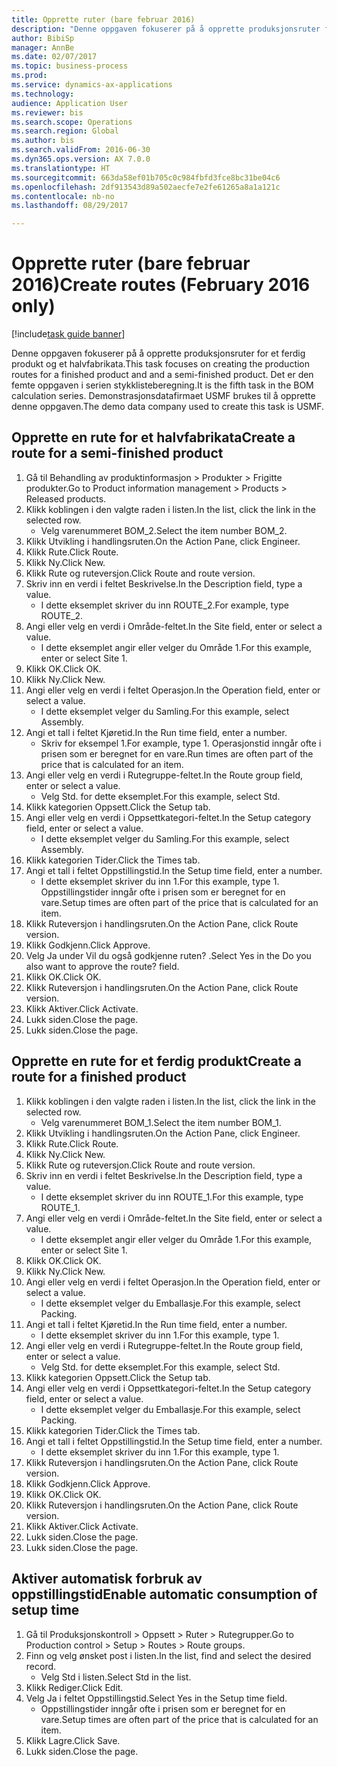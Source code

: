 ```yaml
--- 
title: Opprette ruter (bare februar 2016)
description: "Denne oppgaven fokuserer på å opprette produksjonsruter for et ferdig produkt og et halvfabrikata."
author: BibiSp
manager: AnnBe
ms.date: 02/07/2017
ms.topic: business-process
ms.prod: 
ms.service: dynamics-ax-applications
ms.technology: 
audience: Application User
ms.reviewer: bis
ms.search.scope: Operations
ms.search.region: Global
ms.author: bis
ms.search.validFrom: 2016-06-30
ms.dyn365.ops.version: AX 7.0.0
ms.translationtype: HT
ms.sourcegitcommit: 663da58ef01b705c0c984fbfd3fce8bc31be04c6
ms.openlocfilehash: 2df913543d89a502aecfe7e2fe61265a8a1a121c
ms.contentlocale: nb-no
ms.lasthandoff: 08/29/2017

---
```

# <a name="create-routes-february-2016-only"></a><span data-ttu-id="4d50f-103">Opprette ruter (bare februar 2016)</span><span class="sxs-lookup"><span data-stu-id="4d50f-103">Create routes (February 2016 only)</span></span>

[!include[task guide banner](../../includes/task-guide-banner.md)]

<span data-ttu-id="4d50f-104">Denne oppgaven fokuserer på å opprette produksjonsruter for et ferdig produkt og et halvfabrikata.</span><span class="sxs-lookup"><span data-stu-id="4d50f-104">This task focuses on creating the production routes for a finished product and and a semi-finished product.</span></span> <span data-ttu-id="4d50f-105">Det er den femte oppgaven i serien stykklisteberegning.</span><span class="sxs-lookup"><span data-stu-id="4d50f-105">It is the fifth task in the BOM calculation series.</span></span> <span data-ttu-id="4d50f-106">Demonstrasjonsdatafirmaet USMF brukes til å opprette denne oppgaven.</span><span class="sxs-lookup"><span data-stu-id="4d50f-106">The demo data company used to create this task is USMF.</span></span>


## <a name="create-a-route-for-a-semi-finished-product"></a><span data-ttu-id="4d50f-107">Opprette en rute for et halvfabrikata</span><span class="sxs-lookup"><span data-stu-id="4d50f-107">Create a route for a semi-finished product</span></span>
1. <span data-ttu-id="4d50f-108">Gå til Behandling av produktinformasjon > Produkter > Frigitte produkter.</span><span class="sxs-lookup"><span data-stu-id="4d50f-108">Go to Product information management > Products > Released products.</span></span>
2. <span data-ttu-id="4d50f-109">Klikk koblingen i den valgte raden i listen.</span><span class="sxs-lookup"><span data-stu-id="4d50f-109">In the list, click the link in the selected row.</span></span>
    * <span data-ttu-id="4d50f-110">Velg varenummeret BOM_2.</span><span class="sxs-lookup"><span data-stu-id="4d50f-110">Select the item number BOM_2.</span></span>  
3. <span data-ttu-id="4d50f-111">Klikk Utvikling i handlingsruten.</span><span class="sxs-lookup"><span data-stu-id="4d50f-111">On the Action Pane, click Engineer.</span></span>
4. <span data-ttu-id="4d50f-112">Klikk Rute.</span><span class="sxs-lookup"><span data-stu-id="4d50f-112">Click Route.</span></span>
5. <span data-ttu-id="4d50f-113">Klikk Ny.</span><span class="sxs-lookup"><span data-stu-id="4d50f-113">Click New.</span></span>
6. <span data-ttu-id="4d50f-114">Klikk Rute og ruteversjon.</span><span class="sxs-lookup"><span data-stu-id="4d50f-114">Click Route and route version.</span></span>
7. <span data-ttu-id="4d50f-115">Skriv inn en verdi i feltet Beskrivelse.</span><span class="sxs-lookup"><span data-stu-id="4d50f-115">In the Description field, type a value.</span></span>
    * <span data-ttu-id="4d50f-116">I dette eksemplet skriver du inn ROUTE_2.</span><span class="sxs-lookup"><span data-stu-id="4d50f-116">For example, type ROUTE_2.</span></span>  
8. <span data-ttu-id="4d50f-117">Angi eller velg en verdi i Område-feltet.</span><span class="sxs-lookup"><span data-stu-id="4d50f-117">In the Site field, enter or select a value.</span></span>
    * <span data-ttu-id="4d50f-118">I dette eksemplet angir eller velger du Område 1.</span><span class="sxs-lookup"><span data-stu-id="4d50f-118">For this example, enter or select Site 1.</span></span>  
9. <span data-ttu-id="4d50f-119">Klikk OK.</span><span class="sxs-lookup"><span data-stu-id="4d50f-119">Click OK.</span></span>
10. <span data-ttu-id="4d50f-120">Klikk Ny.</span><span class="sxs-lookup"><span data-stu-id="4d50f-120">Click New.</span></span>
11. <span data-ttu-id="4d50f-121">Angi eller velg en verdi i feltet Operasjon.</span><span class="sxs-lookup"><span data-stu-id="4d50f-121">In the Operation field, enter or select a value.</span></span>
    * <span data-ttu-id="4d50f-122">I dette eksemplet velger du Samling.</span><span class="sxs-lookup"><span data-stu-id="4d50f-122">For this example, select Assembly.</span></span>  
12. <span data-ttu-id="4d50f-123">Angi et tall i feltet Kjøretid.</span><span class="sxs-lookup"><span data-stu-id="4d50f-123">In the Run time field, enter a number.</span></span>
    * <span data-ttu-id="4d50f-124">Skriv for eksempel 1.</span><span class="sxs-lookup"><span data-stu-id="4d50f-124">For example, type 1.</span></span> <span data-ttu-id="4d50f-125">Operasjonstid inngår ofte i prisen som er beregnet for en vare.</span><span class="sxs-lookup"><span data-stu-id="4d50f-125">Run times are often part of the price that is calculated for an item.</span></span>  
13. <span data-ttu-id="4d50f-126">Angi eller velg en verdi i Rutegruppe-feltet.</span><span class="sxs-lookup"><span data-stu-id="4d50f-126">In the Route group field, enter or select a value.</span></span>
    * <span data-ttu-id="4d50f-127">Velg Std. for dette eksemplet.</span><span class="sxs-lookup"><span data-stu-id="4d50f-127">For this example, select Std.</span></span>  
14. <span data-ttu-id="4d50f-128">Klikk kategorien Oppsett.</span><span class="sxs-lookup"><span data-stu-id="4d50f-128">Click the Setup tab.</span></span>
15. <span data-ttu-id="4d50f-129">Angi eller velg en verdi i Oppsettkategori-feltet.</span><span class="sxs-lookup"><span data-stu-id="4d50f-129">In the Setup category field, enter or select a value.</span></span>
    * <span data-ttu-id="4d50f-130">I dette eksemplet velger du Samling.</span><span class="sxs-lookup"><span data-stu-id="4d50f-130">For this example, select Assembly.</span></span>  
16. <span data-ttu-id="4d50f-131">Klikk kategorien Tider.</span><span class="sxs-lookup"><span data-stu-id="4d50f-131">Click the Times tab.</span></span>
17. <span data-ttu-id="4d50f-132">Angi et tall i feltet Oppstillingstid.</span><span class="sxs-lookup"><span data-stu-id="4d50f-132">In the Setup time field, enter a number.</span></span>
    * <span data-ttu-id="4d50f-133">I dette eksemplet skriver du inn 1.</span><span class="sxs-lookup"><span data-stu-id="4d50f-133">For this example, type 1.</span></span> <span data-ttu-id="4d50f-134">Oppstillingstider inngår ofte i prisen som er beregnet for en vare.</span><span class="sxs-lookup"><span data-stu-id="4d50f-134">Setup times are often part of the price that is calculated for an item.</span></span>  
18. <span data-ttu-id="4d50f-135">Klikk Ruteversjon i handlingsruten.</span><span class="sxs-lookup"><span data-stu-id="4d50f-135">On the Action Pane, click Route version.</span></span>
19. <span data-ttu-id="4d50f-136">Klikk Godkjenn.</span><span class="sxs-lookup"><span data-stu-id="4d50f-136">Click Approve.</span></span>
20. <span data-ttu-id="4d50f-137">Velg Ja under Vil du også godkjenne ruten? .</span><span class="sxs-lookup"><span data-stu-id="4d50f-137">Select Yes in the Do you also want to approve the route? field.</span></span>
21. <span data-ttu-id="4d50f-138">Klikk OK.</span><span class="sxs-lookup"><span data-stu-id="4d50f-138">Click OK.</span></span>
22. <span data-ttu-id="4d50f-139">Klikk Ruteversjon i handlingsruten.</span><span class="sxs-lookup"><span data-stu-id="4d50f-139">On the Action Pane, click Route version.</span></span>
23. <span data-ttu-id="4d50f-140">Klikk Aktiver.</span><span class="sxs-lookup"><span data-stu-id="4d50f-140">Click Activate.</span></span>
24. <span data-ttu-id="4d50f-141">Lukk siden.</span><span class="sxs-lookup"><span data-stu-id="4d50f-141">Close the page.</span></span>
25. <span data-ttu-id="4d50f-142">Lukk siden.</span><span class="sxs-lookup"><span data-stu-id="4d50f-142">Close the page.</span></span>

## <a name="create-a-route-for-a-finished-product"></a><span data-ttu-id="4d50f-143">Opprette en rute for et ferdig produkt</span><span class="sxs-lookup"><span data-stu-id="4d50f-143">Create a route for a finished product</span></span>
1. <span data-ttu-id="4d50f-144">Klikk koblingen i den valgte raden i listen.</span><span class="sxs-lookup"><span data-stu-id="4d50f-144">In the list, click the link in the selected row.</span></span>
    * <span data-ttu-id="4d50f-145">Velg varenummeret BOM_1.</span><span class="sxs-lookup"><span data-stu-id="4d50f-145">Select the item number BOM_1.</span></span>  
2. <span data-ttu-id="4d50f-146">Klikk Utvikling i handlingsruten.</span><span class="sxs-lookup"><span data-stu-id="4d50f-146">On the Action Pane, click Engineer.</span></span>
3. <span data-ttu-id="4d50f-147">Klikk Rute.</span><span class="sxs-lookup"><span data-stu-id="4d50f-147">Click Route.</span></span>
4. <span data-ttu-id="4d50f-148">Klikk Ny.</span><span class="sxs-lookup"><span data-stu-id="4d50f-148">Click New.</span></span>
5. <span data-ttu-id="4d50f-149">Klikk Rute og ruteversjon.</span><span class="sxs-lookup"><span data-stu-id="4d50f-149">Click Route and route version.</span></span>
6. <span data-ttu-id="4d50f-150">Skriv inn en verdi i feltet Beskrivelse.</span><span class="sxs-lookup"><span data-stu-id="4d50f-150">In the Description field, type a value.</span></span>
    * <span data-ttu-id="4d50f-151">I dette eksemplet skriver du inn ROUTE_1.</span><span class="sxs-lookup"><span data-stu-id="4d50f-151">For this example, type ROUTE_1.</span></span>  
7. <span data-ttu-id="4d50f-152">Angi eller velg en verdi i Område-feltet.</span><span class="sxs-lookup"><span data-stu-id="4d50f-152">In the Site field, enter or select a value.</span></span>
    * <span data-ttu-id="4d50f-153">I dette eksemplet angir eller velger du Område 1.</span><span class="sxs-lookup"><span data-stu-id="4d50f-153">For this example, enter or select Site 1.</span></span>  
8. <span data-ttu-id="4d50f-154">Klikk OK.</span><span class="sxs-lookup"><span data-stu-id="4d50f-154">Click OK.</span></span>
9. <span data-ttu-id="4d50f-155">Klikk Ny.</span><span class="sxs-lookup"><span data-stu-id="4d50f-155">Click New.</span></span>
10. <span data-ttu-id="4d50f-156">Angi eller velg en verdi i feltet Operasjon.</span><span class="sxs-lookup"><span data-stu-id="4d50f-156">In the Operation field, enter or select a value.</span></span>
    * <span data-ttu-id="4d50f-157">I dette eksemplet velger du Emballasje.</span><span class="sxs-lookup"><span data-stu-id="4d50f-157">For this example, select Packing.</span></span>  
11. <span data-ttu-id="4d50f-158">Angi et tall i feltet Kjøretid.</span><span class="sxs-lookup"><span data-stu-id="4d50f-158">In the Run time field, enter a number.</span></span>
    * <span data-ttu-id="4d50f-159">I dette eksemplet skriver du inn 1.</span><span class="sxs-lookup"><span data-stu-id="4d50f-159">For this example, type 1.</span></span>  
12. <span data-ttu-id="4d50f-160">Angi eller velg en verdi i Rutegruppe-feltet.</span><span class="sxs-lookup"><span data-stu-id="4d50f-160">In the Route group field, enter or select a value.</span></span>
    * <span data-ttu-id="4d50f-161">Velg Std. for dette eksemplet.</span><span class="sxs-lookup"><span data-stu-id="4d50f-161">For this example, select Std.</span></span>  
13. <span data-ttu-id="4d50f-162">Klikk kategorien Oppsett.</span><span class="sxs-lookup"><span data-stu-id="4d50f-162">Click the Setup tab.</span></span>
14. <span data-ttu-id="4d50f-163">Angi eller velg en verdi i Oppsettkategori-feltet.</span><span class="sxs-lookup"><span data-stu-id="4d50f-163">In the Setup category field, enter or select a value.</span></span>
    * <span data-ttu-id="4d50f-164">I dette eksemplet velger du Emballasje.</span><span class="sxs-lookup"><span data-stu-id="4d50f-164">For this example, select Packing.</span></span>  
15. <span data-ttu-id="4d50f-165">Klikk kategorien Tider.</span><span class="sxs-lookup"><span data-stu-id="4d50f-165">Click the Times tab.</span></span>
16. <span data-ttu-id="4d50f-166">Angi et tall i feltet Oppstillingstid.</span><span class="sxs-lookup"><span data-stu-id="4d50f-166">In the Setup time field, enter a number.</span></span>
    * <span data-ttu-id="4d50f-167">I dette eksemplet skriver du inn 1.</span><span class="sxs-lookup"><span data-stu-id="4d50f-167">For this example, type 1.</span></span>  
17. <span data-ttu-id="4d50f-168">Klikk Ruteversjon i handlingsruten.</span><span class="sxs-lookup"><span data-stu-id="4d50f-168">On the Action Pane, click Route version.</span></span>
18. <span data-ttu-id="4d50f-169">Klikk Godkjenn.</span><span class="sxs-lookup"><span data-stu-id="4d50f-169">Click Approve.</span></span>
19. <span data-ttu-id="4d50f-170">Klikk OK.</span><span class="sxs-lookup"><span data-stu-id="4d50f-170">Click OK.</span></span>
20. <span data-ttu-id="4d50f-171">Klikk Ruteversjon i handlingsruten.</span><span class="sxs-lookup"><span data-stu-id="4d50f-171">On the Action Pane, click Route version.</span></span>
21. <span data-ttu-id="4d50f-172">Klikk Aktiver.</span><span class="sxs-lookup"><span data-stu-id="4d50f-172">Click Activate.</span></span>
22. <span data-ttu-id="4d50f-173">Lukk siden.</span><span class="sxs-lookup"><span data-stu-id="4d50f-173">Close the page.</span></span>
23. <span data-ttu-id="4d50f-174">Lukk siden.</span><span class="sxs-lookup"><span data-stu-id="4d50f-174">Close the page.</span></span>

## <a name="enable-automatic-consumption-of-setup-time"></a><span data-ttu-id="4d50f-175">Aktiver automatisk forbruk av oppstillingstid</span><span class="sxs-lookup"><span data-stu-id="4d50f-175">Enable automatic consumption of setup time</span></span>
1. <span data-ttu-id="4d50f-176">Gå til Produksjonskontroll > Oppsett > Ruter > Rutegrupper.</span><span class="sxs-lookup"><span data-stu-id="4d50f-176">Go to Production control > Setup > Routes > Route groups.</span></span>
2. <span data-ttu-id="4d50f-177">Finn og velg ønsket post i listen.</span><span class="sxs-lookup"><span data-stu-id="4d50f-177">In the list, find and select the desired record.</span></span>
    * <span data-ttu-id="4d50f-178">Velg Std i listen.</span><span class="sxs-lookup"><span data-stu-id="4d50f-178">Select Std in the list.</span></span>  
3. <span data-ttu-id="4d50f-179">Klikk Rediger.</span><span class="sxs-lookup"><span data-stu-id="4d50f-179">Click Edit.</span></span>
4. <span data-ttu-id="4d50f-180">Velg Ja i feltet Oppstillingstid.</span><span class="sxs-lookup"><span data-stu-id="4d50f-180">Select Yes in the Setup time field.</span></span>
    * <span data-ttu-id="4d50f-181">Oppstillingstider inngår ofte i prisen som er beregnet for en vare.</span><span class="sxs-lookup"><span data-stu-id="4d50f-181">Setup times are often part of the price that is calculated for an item.</span></span>  
5. <span data-ttu-id="4d50f-182">Klikk Lagre.</span><span class="sxs-lookup"><span data-stu-id="4d50f-182">Click Save.</span></span>
6. <span data-ttu-id="4d50f-183">Lukk siden.</span><span class="sxs-lookup"><span data-stu-id="4d50f-183">Close the page.</span></span>


